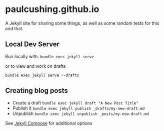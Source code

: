 # paulcushing.github.io

A Jekyll site for sharing some things, as well as some random tests for this and that.

## Local Dev Server

Run locally with:
`bundle exec jekyll serve`

or to view and work on drafts

`bundle exec jekyll serve --drafts`

## Creating blog posts

- Create a draft `bundle exec jekyll draft "A New Post Title"`
- Publish it `bundle exec jekyll publish _drafts/my-new-draft.md`
- Unpublish `bundle exec jekyll unpublish _posts/my-new-draft.md`

See [Jekyll Compose](https://github.com/jekyll/jekyll-compose) for additional options
